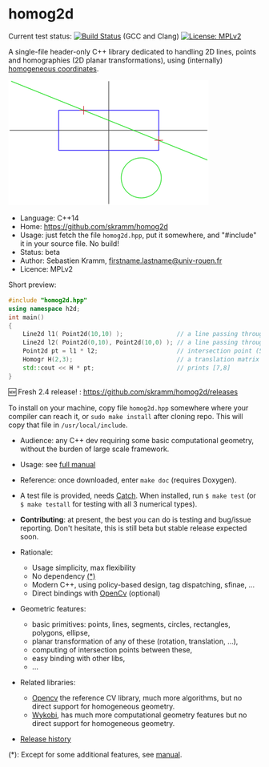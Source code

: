 # homog2d

Current test status:
[![Build Status](https://travis-ci.com/skramm/homog2d.svg?branch=master)](https://travis-ci.com/skramm/homog2d) (GCC and Clang)
[![License: MPLv2](https://img.shields.io/badge/licence-MPLv2-brightgreen)](https://www.mozilla.org/en-US/MPL/)

A single-file header-only C++ library dedicated to
handling 2D lines, points and homographies (2D planar transformations),
using (internally) [homogeneous coordinates](https://en.wikipedia.org/wiki/Homogeneous_coordinates).

![showcase1](docs/showcase1.gif)

- Language: C++14
- Home: https://github.com/skramm/homog2d
- Usage: just fetch the file `homog2d.hpp`, put it somewhere, and "#include" it in your source file. No build!
- Status: beta
- Author: Sebastien Kramm, firstname.lastname@univ-rouen.fr
- Licence: MPLv2


Short preview:

```C++
#include "homog2d.hpp"
using namespace h2d;
int main()
{
	Line2d l1( Point2d(10,10) );               // a line passing through (0,0) and (10,10)
	Line2d l2( Point2d(0,10), Point2d(10,0) ); // a line passing through (0,10) and (10,0)
	Point2d pt = l1 * l2;                      // intersection point (5,5)
	Homogr H(2,3);                             // a translation matrix
	std::cout << H * pt;                       // prints [7,8]
}
```

:new: Fresh 2.4 release! : https://github.com/skramm/homog2d/releases

To install on your machine, copy file `homog2d.hpp` somewhere where your compiler can reach it, or `sudo make install` after cloning repo.
This will copy that file in `/usr/local/include`.


- Audience: any C++ dev requiring some basic computational geometry, without the burden of large scale framework.

- Usage: see [full manual](docs/homog2d_manual.md)

- Reference: once downloaded, enter `make doc` (requires Doxygen).

- A test file is provided, needs [Catch](https://github.com/catchorg/Catch2).
When installed, run `$ make test` (or `$ make testall` for testing with all 3 numerical types).

- **Contributing**: at present, the best you can do is testing and bug/issue reporting.
Don't hesitate, this is still beta but stable release expected soon.

- Rationale:
  - Usage simplicity, max flexibility
  - No dependency [(*)](#rm_fn)
  - Modern C++, using policy-based design, tag dispatching, sfinae, ...
  - Direct bindings with [OpenCv](https://opencv.org/) (optional)

- Geometric features:
  - basic primitives: points, lines, segments, circles, rectangles, polygons, ellipse,
  - planar transformation of any of these (rotation, translation, ...),
  - computing of intersection points between these,
  - easy binding with other libs,
  - ...

- Related libraries:
  - [Opencv](https://docs.opencv.org/) the reference CV library, much more algorithms, but no direct support for homogeneous geometry.
  - [Wykobi](http://www.wykobi.com/), has much more computational geometry features but no direct support for homogeneous geometry.


- [Release history](docs/homog2d_history.md)


(*):
<a name="rm_fn"></a>
Except for some additional features, see [manual](docs/homog2d_manual.md).
